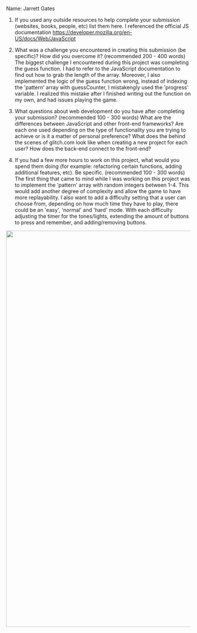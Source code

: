 Name: Jarrett Gates

1. If you used any outside resources to help complete your submission (websites, books, people, etc) list them here. 
  I referenced the official JS documentation https://developer.mozilla.org/en-US/docs/Web/JavaScript

2. What was a challenge you encountered in creating this submission (be specific)? How did you overcome it? (recommended 200 - 400 words) 
  The biggest challenge I encountered during this project was completing the guess function. I had to refer to the JavaScript documentation to find out how to grab the length of the array. 
  Moreover, I also implemented the logic of the guess function wrong, instead of indexing the 'pattern' array with guessCounter, I mistakengly used the 'progress' variable. I realized this mistake after I finished writing out the function on my own, and had 
  issues playing the game. 

3. What questions about web development do you have after completing your submission? (recommended 100 - 300 words)
   What are the differences between JavaScript and other front-end frameworks? Are each one used depending on the type of functionality you are trying to achieve or is it a matter of personal preference?
   What does the behind the scenes of glitch.com look like when creating a new project for each user? 
   How does the back-end connect to the front-end?
  

4. If you had a few more hours to work on this project, what would you spend them doing (for example: refactoring certain functions, adding additional features, etc). Be specific. (recommended 100 - 300 words) 
  The first thing that came to mind while I was working on this project was to implement the 'pattern' array with random integers between 1-4. This would add another degree of complexity and allow the game to have more replayability.
  I also want to add a difficulty setting that a user can choose from, depending on how much time they have to play, there could be an 'easy', 'normal' and 'hard' mode. With each difficulty adjusting the timer for the tones/lights, extending the amount of buttons to press and remember, and adding/removing buttons.
  
 <img src="http://g.recordit.co/qhWDCm8FEI.gif" width=1080><br>
